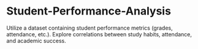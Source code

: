 # Student-Performance-Analysis
Utilize a dataset containing student performance metrics (grades, attendance, etc.). Explore correlations between study habits, attendance, and academic success.
